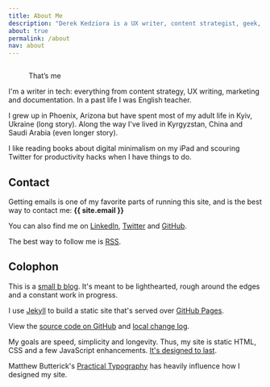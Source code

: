 ```yaml
---
title: About Me
description: "Derek Kedziora is a UX writer, content strategist, geek, tinkerer and avid reader."   
about: true
permalink: /about
nav: about
--- 
```


<figure class="about-picture"><img alt="" title="Derek Kedziora" id="aboutImg" ><figcaption id="aboutImgCaption"></figcaption>
</figure>

<noscript>
<figure class="about-picture"><img src="https://lh3.googleusercontent.com/HAmfKhDjoR0_ERjIZx_o26sELzAC_E2eoLDW5krAKOgnq9C_CCGTaAzhr1xzXb4wexaIFb8hscrX1jwyiqGQtaIm8xgGEiLYYTl1KiGvt6nxm-53ke16sx_2BJtxctgDPBMR0lTgACsneH_hiGYjlOgoJU9i5VmkW-izr2-E01sAqXpbXejM4LkOya-U6ix9uwjFwuiCebDP4mHDH6por52FFqcvNvlCzKNySMf0WQIp-v-GGH9dTFwiWTKvzKk9bXBiGNjwA547jyyPf0TUt9Y4a85i_-Kt3OHBxY31PIMemeuAEY3yujCfdCaApSK48SVBB9ejX9_KhXIKP21mVIEIfOmJSeu8eAHobFZnjMUUfgjPoDL05QhDj9AZQIa-8fo4RFVq0cvGCYv8oKONczZ4LKZ0VAHRHW3F5Rjl9LhApNAnrNvRfbI2pGUjtMlLrMfzMJ2fIMj3mbcqNabp2mgspJ90wETqVMASGTPLNGT2UYGXC_fELk6daf9GIQMGEWlVZHBgn6mNR_7FaTiRF3ottLpNcpaOqDjzyx3DchBllUw33rTldwv2aVm26oOQeEPUh4Yj7JnqGUU3NVNU4uatrzU-wujdRAE9KvJ6rOvDiurIRnvtfRDEmeueRVSHsETaQlrp3Dc7hHKBEmpOGdFf4sqJ_xSDpeqSxK1WR8bKloVF0i4VltnKngpUpCmBB5quqavTu6Q-kIUaL7B1coy4e4_Vx59NwctBoXnF5akG9nSZw1xUBRQi=w587-h795-no?authuser=0" alt="" title="Derek Kedziora">
<figcaption>That’s me</figcaption></figure>
</noscript>

I'm a writer in tech: everything from content strategy, UX writing, marketing and documentation. In a past life I was English teacher. 

I grew up in Phoenix, Arizona but have spent most of my adult life in Kyiv, Ukraine (long story). Along the way I've lived in Kyrgyzstan, China and Saudi Arabia (even longer story). 

I like reading books about digital minimalism on my iPad and scouring Twitter for productivity hacks when I have things to do. 

## Contact 

Getting emails is one of my favorite parts of running this site, and is the best way to contact me: **{{ site.email }}**

You can also find me on [LinkedIn](https://www.linkedin.com/in/derekkedziora/), [Twitter](https://twitter.com/derekkedziora) and [GitHub](https://github.com/derekkedziora).

The best way to follow me is [RSS](/feed.xml).

## Colophon 

This is a [small b blog](https://tomcritchlow.com/2018/02/23/small-b-blogging/). It's meant to be lighthearted, rough around the edges and a constant work in progress. 

I use [Jekyll](https://jekyllrb.com) to build a static site that's served over [GitHub Pages](https://pages.github.com).

View the [source code on GitHub](https://github.com/derekkedziora/derekkedziora.com) and [local change log](/change-log).

My goals are speed, simplicity and longevity. Thus, my site is static HTML, CSS and a few JavaScript enhancements. [It's designed to last](https://jeffhuang.com/designed_to_last/).

Matthew Butterick's [Practical Typography](https://practicaltypography.com) has heavily influence how I designed my site. 

<script src="/static/aboutImgChanger.js"></script>